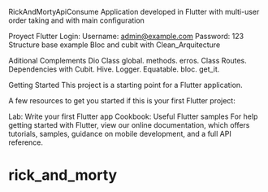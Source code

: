 RickAndMortyApiConsume
Application developed in Flutter with multi-user order taking and with main configuration

Proyect Flutter
Login:
Username: admin@example.com
Password: 123
Structure base example Bloc and cubit with Clean_Arquitecture

Aditional Complements
Dio Class global.
methods.
erros.
Class Routes.
Dependencies with Cubit.
Hive.
Logger.
Equatable.
bloc.
get_it.

Getting Started
This project is a starting point for a Flutter application.

A few resources to get you started if this is your first Flutter project:

Lab: Write your first Flutter app
Cookbook: Useful Flutter samples
For help getting started with Flutter, view our online documentation, which offers tutorials, samples, guidance on mobile development, and a full API reference.
# rick_and_morty

